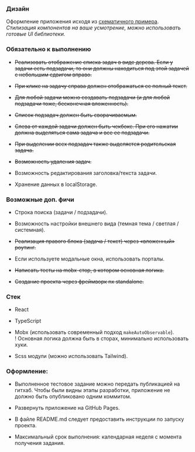 ### Дизайн

Оформление приложения исходя из [схематичного примера](https://www.figma.com/file/9ptzO19xMujbgo0YVG6KTB/%D1%82%D0%B5%D1%81%D1%82?type=design&node-id=0-1&t=SQIDI8pmIiJsGxfe-0).  
_Стилизация компонентов на ваше усмотрение, можно использовать готовые UI библиотеки._

### Обязательно к выполнению

- ~~Реализовать отображение списка задач в виде дерева. Если у задачи есть подзадачи, то они должны находиться под этой задачей с небольшим сдвигом вправо.~~

- ~~При клике на задачу справа должен отображаться ее полный текст.~~
- ~~Для любой задачи можно создавать подзадачи (и для любой подзадачи тоже, бесконечная вложенность).~~
- ~~Список подзадач должен быть сворачиваемым.~~
- ~~Слева от каждой задачи должен быть чекбокс. При его нажатии должна выделяться сама задача и все ее подзадачи.~~
- ~~При выделении всех подзадач также выделяется родительская задача.~~
- ~~Возможность удаления задач.~~
- Возможность редактирования заголовка/текста задачи.
- Хранение данных в localStorage.

### Возможные доп. фичи

- Строка поиска (задачи / подзадачи).

- Возможность настройки внешнего вида (темная тема / светлая / системная).
- ~~Реализация правого блока (задача / текст) через «вложенный» роутинг.~~
- Если используете модальные окна, использовать порталы.
- ~~Написать тесты на mobx-стор, в котором основная логика.~~
- ~~Создание проекта через фреймворк nx standalone.~~

### Стек

- React

- TypeScript
- Mobx (использовать современный подход `makeAutoObservable`).  
  ! Основная логика должна быть в сторах, минимально использовать хуки.
- Scss модули (можно использовать Tailwind).

### Оформление:

- Выполненное тестовое задание можно передать публикацией на гитхаб. Чтобы были видны этапы разработки, приложение не должно быть опубликовано одним коммитом.

- Развернуть приложение на GitHub Pages.
- В файле README.md следует предоставить инструкции по запуску проекта.
- Максимальный срок выполнения: календарная неделя с момента получения задания.

